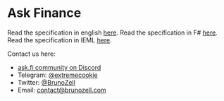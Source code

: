 # Ask Finance

Read the specification in english [here](./specification.md).
Read the specification in F# [here](./specification.fs).
Read the specification in IEML [here](./specification.ieml).

Contact us here:

- [ask.fi community on Discord](https://discord.gg/a49QTt4V6u)
- Telegram: [@extremecookie](https://telegram.me/extremecookie)
- Twitter: [@BrunoZell](https://twitter.com/BrunoZell)
- Email: [contact@brunozell.com](mailto:contact@brunozell.com)
